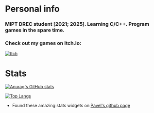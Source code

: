 # Personal info

### MIPT DREC student [2021; 2025]. Learning C/C++. Program games in the spare time.

### Check out my games on Itch.io:
[![Itch](https://img.shields.io/badge/-Itch.io-090909?style=for-the-badge&logo=Itch.io&logoColor=blueviolet)](https://froggy-chair.itch.io)

# Stats

[![Anurag's GitHub stats](https://github-readme-stats.vercel.app/api?username=k-kashapov&show_icons=true&theme=cobalt2)](https://github.com/anuraghazra/github-readme-stats)

[![Top Langs](https://github-readme-stats.vercel.app/api/top-langs/?username=k-kashapov&theme=cobalt2&layout=compact)](https://github.com/anuraghazra/github-readme-stats)

* Found these amazing stats widgets on [Pavel's github page](https://github.com/pavel-collab)

<!--
**k-kashapov/k-kashapov** is a ✨ _special_ ✨ repository because its `README.md` (this file) appears on your GitHub profile.

Here are some ideas to get you started:

- 🔭 I’m currently working on ...
- 🌱 I’m currently learning ...
- 👯 I’m looking to collaborate on ...
- 🤔 I’m looking for help with ...
- 💬 Ask me about ...
- 📫 How to reach me: ...
- 😄 Pronouns: ...
- ⚡ Fun fact: ...
-->
